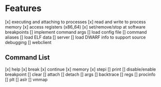 # Features

[x] executing and attaching to processes
[x] read and write to process memory
[x] access registers (x86_64)
[x] set/remove/stop at software breakpoints
[] implement command args
[] load config file
[] command aliases
[] load ELF data
[] server
[] load DWARF info to support source debugging
[] webclient

## Command List

[x] help
[x] break
[x] continue
[x] memory
[x] stepi
[] print
[] disable/enable breakpoint
[] clear
[] attach
[] detach
[] args
[] backtrace
[] regs
[] procinfo
[] plt
[] aslr
[] vmmap

